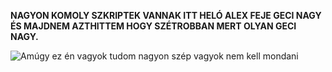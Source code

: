 **NAGYON KOMOLY SZKRIPTEK VANNAK ITT HELÓ ALEX FEJE GECI NAGY ÉS MAJDNEM AZTHITTEM HOGY SZÉTROBBAN MERT OLYAN GECI NAGY.**

![Amúgy ez én vagyok tudom nagyon szép vagyok nem kell mondani](én.png)